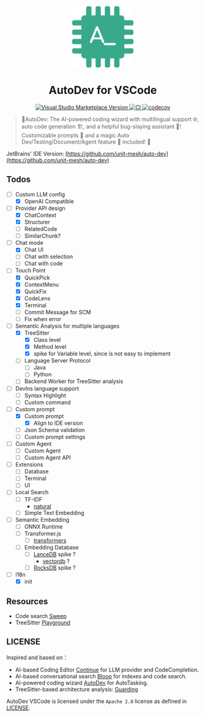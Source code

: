 <p align="center">
  <img src="media/pluginIcon.png" width="160px" height="160px"  alt="logo" />
</p>
<h1 align="center">AutoDev for VSCode</h1>
<p align="center">
    <a href="https://marketplace.visualstudio.com/items?itemName=Phodal.autodev">
        <img src="https://img.shields.io/visual-studio-marketplace/v/Phodal.autodev" alt="Visual Studio Marketplace Version" />
    </a>
    <a href="https://github.com/unit-mesh/auto-dev-vscode/actions/workflows/ci.yml">
        <img src="https://github.com/unit-mesh/auto-dev-vscode/actions/workflows/ci.yml/badge.svg" alt="CI" />
    </a>
    <a href="https://codecov.io/gh/unit-mesh/auto-dev-vscode">
        <img src="https://codecov.io/gh/unit-mesh/auto-dev-vscode/graph/badge.svg?token=2i07qhIqQh" alt="codecov" />
    </a>
</p>

> 🧙‍AutoDev: The AI-powered coding wizard with multilingual support 🌐, auto code generation 🏗️, and a helpful
> bug-slaying assistant 🐞! Customizable prompts 🎨 and a magic Auto Dev/Testing/Document/Agent feature 🧪 included! 🚀

JetBrains' IDE Version: [https://github.com/unit-mesh/auto-dev](https://github.com/unit-mesh/auto-dev)

## Todos

- [ ] Custom LLM config
    - [x] OpenAI Compatible
- [ ] Provider API design
    - [x] ChatContext
    - [x] Structurer
    - [ ] RelatedCode
    - [ ] SimilarChunk?
- [ ] Chat mode
    - [x] Chat UI
    - [ ] Chat with selection
    - [ ] Chat with code
- [ ] Touch Point
    - [X] QuickPick
    - [x] ContextMenu
    - [x] QuickFix
    - [x] CodeLens
    - [x] Terminal
    - [ ] Commit Message for SCM
    - [ ] Fix when error
- [ ] Semantic Analysis for multiple languages
    - [x] TreeSitter
        - [x] Class level
        - [x] Method level
        - [x] spike for Variable level, since is not easy to implement
    - [ ] Language Server Protocol
        - [ ] Java
        - [ ] Python
    - [ ] Backend Worker for TreeSitter analysis
- [ ] DevIns language support
    - [ ] Syntax Highlight
    - [ ] Custom command
- [ ] Custom prompt
    - [x] Custom prompt
        - [x] Align to IDE version
    - [ ] Json Schema validation
    - [ ] Custom prompt settings
- [ ] Custom Agent
    - [ ] Custom Agent
    - [ ] Custom Agent API
- [ ] Extensions
    - [ ] Database
    - [ ] Terminal
    - [ ] UI
- [ ] Local Search
    - [ ] TF-IDF
        - [natural](https://naturalnode.github.io/natural/tfidf.html)
    - [ ] Simple Text Embedding
- [ ] Semantic Embedding
    - [ ] ONNX Runtime
    - [ ] Transformer.js
        - [ ] [transformers](https://xenova.github.io/transformers.js/)
    - [ ] Embedding Database
        - [ ] [LanceDB](https://github.com/lancedb/lancedb) spike ?
            - [vectordb](https://www.npmjs.com/package/vectordb) ?
        - [ ] [RocksDB](https://github.com/facebook/rocksdb) spike ?
- [ ] l18n
    -  [x] init

## Resources

- Code search [Sweep](https://github.com/sweepai/sweep)
- TreeSitter [Playground](https://tree-sitter.github.io/tree-sitter/playground)

## LICENSE

Inspired and based on：

- AI-based Coding Editor [Continue](https://github.com/continuedev/continue) for LLM provider and CodeCompletion.
- AI-based conversational search [Bloop](https://github.com/BloopAI/bloop) for indexes and code search.
- AI-powered coding wizard [AutoDev](https://github.com/unit-mesh/auto-dev) for AutoTasking.
- TreeSitter-based architecture analysis: [Guarding](https://github.com/modernizing/guarding)

AutoDev VSCode is licensed under the `Apache 2.0` license as defined in [LICENSE](./LICENSE).
